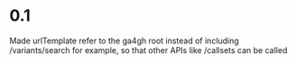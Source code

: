 # 0.1

Made urlTemplate refer to the ga4gh root instead of including /variants/search for example, so that other APIs like /callsets can be called
